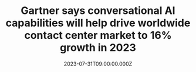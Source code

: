 ---
external: true
url: https://www.gartner.com/en/newsroom/press-releases/2023-07-31-gartner-says-conversational-ai-capabilities-will-help-drive-worldwide-contact-center-market-to-16-percent-growth-in-2023
title: Gartner says conversational AI capabilities will help drive worldwide contact center market to 16% growth in 2023
description: Worldwide contact center (CC) and CC conversational AI and virtual assistant end-user spending is projected to total $18.6 billion in 2023, an increase of 16.2% from 2022, according to Gartner, Inc.
date: 2023-07-31T09:00:00.000Z
icon: https://www.google.com/s2/favicons?domain=gartner.com&sz=32
source: Gartner
---